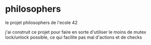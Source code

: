 # philosophers
le projet philosophers de l'ecole 42

j'ai construit ce projet pour faire en sorte d'utiliser le moins de mutex lock/unlock possible, ce qui facilite pas mal d'actions et de checks
